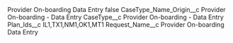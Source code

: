 <?xml version="1.0" encoding="UTF-8"?>
<CustomMetadata xmlns="http://soap.sforce.com/2006/04/metadata" xmlns:xsi="http://www.w3.org/2001/XMLSchema-instance" xmlns:xsd="http://www.w3.org/2001/XMLSchema">
    <label>Provider On-boarding Data Entry</label>
    <protected>false</protected>
    <values>
        <field>CaseType_Name_Origin__c</field>
        <value xsi:type="xsd:string">Provider On-boarding - Data Entry</value>
    </values>
    <values>
        <field>CaseType__c</field>
        <value xsi:type="xsd:string">Provider On-boarding - Data Entry</value>
    </values>
    <values>
        <field>Plan_Ids__c</field>
        <value xsi:type="xsd:string">IL1,TX1,NM1,OK1,MT1</value>
    </values>
    <values>
        <field>Request_Name__c</field>
        <value xsi:type="xsd:string">Provider On-boarding Data Entry</value>
    </values>
</CustomMetadata>
